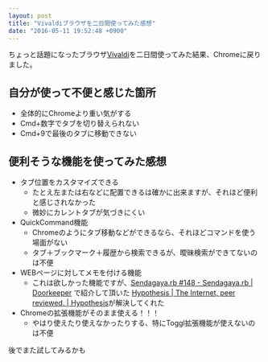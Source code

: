 ```yaml
---
layout: post
title: "Vivaldiブラウザを二日間使ってみた感想"
date: "2016-05-11 19:52:48 +0900"
---
```


ちょっと話題になったブラウザ[Vivaldi](https://vivaldi.com/?lang=ja_JP)を二日間使ってみた結果、Chromeに戻りました。

## 自分が使って不便と感じた箇所
- 全体的にChromeより重い気がする
- Cmd+数字でタブを切り替えられない
- Cmd+9で最後のタブに移動できない

## 便利そうな機能を使ってみた感想
- タブ位置をカスタマイズできる
  - たとえ左または右などに配置できるは確かに出来ますが、それほど便利と感じされなかった
  - 微妙にカレントタブが気づきにくい
- QuickCommand機能
  - Chromeのようにタブ移動などができるなら、それほどコマンドを使う場面がない
  - タブ＋ブックマーク＋履歴から検索できるが、曖昧検索ができてないのは不便
- WEBページに対してメモを付ける機能
  - これは欲しかった機能ですが、[Sendagaya.rb #148 - Sendagaya.rb | Doorkeeper](https://sendagayarb.doorkeeper.jp/events/44607) で紹介して頂いた [Hypothesis | The Internet, peer reviewed. | Hypothesis](https://hypothes.is/)が解決してくれた
- Chromeの拡張機能がそのまま使える！！！
  - やはり使えたり使えなかったりする、特にToggl拡張機能が使えないのは不便

後でまた試してみるかも
